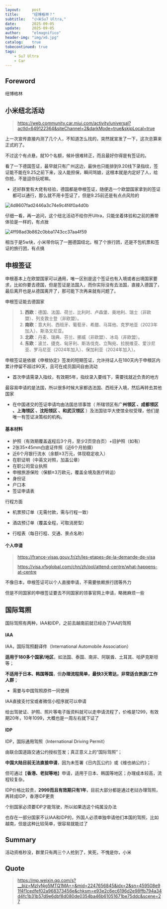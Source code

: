 ```yaml
---
layout:     post
title:      "纽博格林？"
subtitle:   "小米Su7 Ultra,"
date:       2025-09-05
update:     2025-09-05
author:     "elmagnifico"
header-img: "img/x6.jpg"
catalog:    true
tobecontinued: true
tags:
    - Su7 Ultra
    - Car
---
```


## Foreword

纽博格林



## 小米纽北活动

> https://web.community.car.miui.com/activity/universal?actId=649122364&siteChannel=2&darkMode=true&skipLocal=true

上一次宣传直接内测了几个人，不知道怎么找的，突然就宣发了一下，这次总算来正式的了。

不过这个有点悬，就10个名额，候补很难转正，而且最好你得是有签证的。

看了一下德国签证，最早就只有广州这边，最快也只能排到9.20线下录指纹，签证能不能在9.25之前下来，没人能担保，瞬间骂娘，这根本就是内定好了人，给你抢，不是逗你玩呢嘛。

- 还好群里有大佬有经验，德国都是申根签证，随便选一个欧盟国家拿到的签证都可以通行，那么就不用卡签证了，但是9.25前还是有点点风险的

![4d8607fad2446a3c74e9c4f4f0a4d0b](https://img.elmagnifico.tech/static/upload/elmagnifico/20250905130243691.png)

仔细一看，再一追问，这个纽北活动不给你开Ultra，只能坐着体验和之前的赛带体验是一样的，有点挫

![4ff98ad3b862c0bba1743cc37aa4f59](https://img.elmagnifico.tech/static/upload/elmagnifico/20250904190418180.png)

相当于是5w块，小米带你玩了一圈德国纽北，租了个旅行团，还是不包机票和签证的旅行团，有点搞



## 申根签证

申根基本上在欧盟国家可以通用，唯一区别是这个签证也有入境或者出境国家要求，比如你要去德国，但是签证是法国入，而你实际没有去法国，直接入德国了，最后离开也是从德国离开了，那可能下次再来就有问题了。



申根签证能去德国家

> 1. ‌**西欧**‌：德国、法国、荷兰、比利时、卢森堡、奥地利、瑞士（非欧盟）、列支敦士登（非欧盟）。
> 2. ‌**南欧**‌：意大利、西班牙、葡萄牙、希腊、马耳他、克罗地亚（2023年加入）、斯洛文尼亚。
> 3. ‌**北欧**‌：丹麦、瑞典、芬兰、挪威（非欧盟）、冰岛（非欧盟）。
> 4. ‌**东欧**‌：波兰、捷克、匈牙利、斯洛伐克、立陶宛、拉脱维亚、爱沙尼亚、罗马尼亚（2024年加入）、保加利亚（2024年加入）。

申根签证是依据《申根协定》签发的短期签证，允许持证人在180天内于申根区内累计停留不超过90天，且可在成员国间自由流动

- 首次申请需录入指纹，有效期5年，指纹录入要线下，需要找就近负责的地方



最容易申请的是法国，所以很多时候大家都选法国、西班牙入境，然后再转去其他国家

- 在中国递交的签证申请均由法国总领事馆（ 所辖领区有广**州领区 、成都领区 、上海领区 、沈阳领区 、和武汉领区** ）及法国驻华大使馆全权受理，他们是唯一有签证决策权的机构。



#### 基本材料

- 护照（有效期覆盖返程后3个月，至少2页空白页）+旧护照（如有）
- 2张35×45mm白底证件照（近6个月拍摄）
- 近6个月银行流水（余额≥3万元，体现稳定收入）
- 在职证明（中英文对照，加盖公章）
- 在职公司营业执照
- 申根旅游保险（保额≥3万欧元，覆盖全境及医疗转运）
- 身份证
- 户口本
- 签证申请表



行程方面

- 机票预订单（无需付款，需与行程一致）

- 酒店预订单（覆盖全程，可取消房型）

- 行程表（每日行程、交通、景点名称）



#### 个人申请

> https://france-visas.gouv.fr/zh/les-etapes-de-la-demande-de-visa
>
> https://visa.vfsglobal.com/chn/zh/pol/attend-centre/what-happens-at-centre

不像日本，申根签证可以个人直接申请，不需要依赖旅行团等外力

但是不同国家的申根签证要去不同国家的领事官网上申请，略微麻烦一些



## 国际驾照

国际驾照有两种，IAA和IDP，之前去越南前就已经办了IAA的驾照



#### IAA

IAA，国际驾照翻译件（International Automobile Association）

**适用于180多个国家/地区**，如法国、泰国、南非、阿联酋、土耳其、哈萨克斯坦等；

**不适用于日本、韩国等国**，但**办理流程简单，最快3天寄达，非常适合旅游/工作人群**；

- 需要与中国驾照原件一同使用

IAA直接支付宝或者微信小程序就可以申请

给出驾驶证、护照、照片等电子版资料就可以走申请流程了，价格是1299，有效期20年，10年1099，大概也是一周左右就下证了



#### IDP

IDP，国际通用驾照（International Driving Permit）

由联合国道路交通公约授权签发；真正意义上的“国际驾照”；

**中国大陆目前无法直接申请**，因为未签署《日内瓦公约》或《维也纳公约》；

但可通过【**香港、老挝等地**】申请，适用于日本、韩国等地区；办理成本较高，流程较复杂。

IDP价格比较贵，**2999而且有效期只有1年**，目前大部分都是通过老挝办理驾照，再转成IDP，香港IDP更贵

个别国家必须要IDP才能驾驶，所以如果选这个纯属没办法



也存在一部分国家不认IAA和IDP的，外国人必须单独申请他们本国的驾照，比如越南，但是这种比较简单，很容易就能过了



## Summary

活动资格秒没，群里只有两三个人抢到了，笑死，不愧是你，小米



## Quote

> https://mp.weixin.qq.com/s?__biz=MzIyNjg5MTQ1MA==&mid=2247656845&idx=2&sn=459508e91f4f1cedfef02a968373456e&chksm=e93e2c6ec6196d2e98ffb794a34d4fc1b31b57d9e6dbf8d080de0354ba46b61051671be75ddc&scene=27
